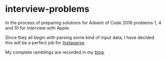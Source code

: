 # interview-problems

In the process of preparing solutions for Advent of Code 2016 problems 1, 4 and 10 for interview with Apple.

Since they all begin with parsing some kind of input data, I have decided this will be a perfect job for [Instaparse](https://github.com/Engelberg/instaparse). 

My complete ramblings are recorded in my [blog](https://crjunkie.blogspot.com/2017/11/my-interview-for-apple.html).
